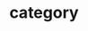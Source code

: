 ---
title: category
layout: categories
permalink: /categories/
author_profile: true
sidebar_main: true
---